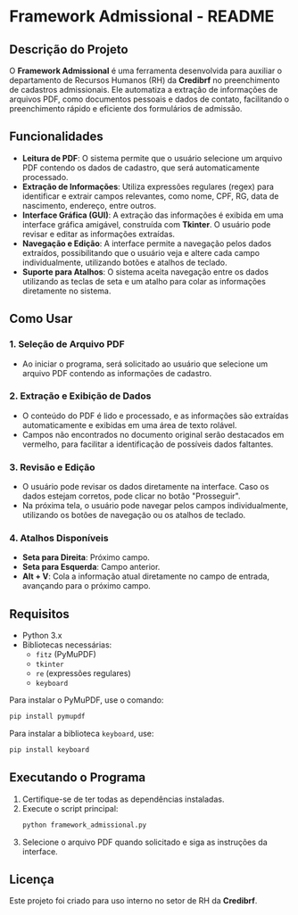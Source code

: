 # Framework Admissional - README

## Descrição do Projeto

O **Framework Admissional** é uma ferramenta desenvolvida para auxiliar o departamento de Recursos Humanos (RH) da **Credibrf** no preenchimento de cadastros admissionais. Ele automatiza a extração de informações de arquivos PDF, como documentos pessoais e dados de contato, facilitando o preenchimento rápido e eficiente dos formulários de admissão.

## Funcionalidades

- **Leitura de PDF**: O sistema permite que o usuário selecione um arquivo PDF contendo os dados de cadastro, que será automaticamente processado.
- **Extração de Informações**: Utiliza expressões regulares (regex) para identificar e extrair campos relevantes, como nome, CPF, RG, data de nascimento, endereço, entre outros.
- **Interface Gráfica (GUI)**: A extração das informações é exibida em uma interface gráfica amigável, construída com **Tkinter**. O usuário pode revisar e editar as informações extraídas.
- **Navegação e Edição**: A interface permite a navegação pelos dados extraídos, possibilitando que o usuário veja e altere cada campo individualmente, utilizando botões e atalhos de teclado.
- **Suporte para Atalhos**: O sistema aceita navegação entre os dados utilizando as teclas de seta e um atalho para colar as informações diretamente no sistema.

## Como Usar

### 1. Seleção de Arquivo PDF
- Ao iniciar o programa, será solicitado ao usuário que selecione um arquivo PDF contendo as informações de cadastro.

### 2. Extração e Exibição de Dados
- O conteúdo do PDF é lido e processado, e as informações são extraídas automaticamente e exibidas em uma área de texto rolável.
- Campos não encontrados no documento original serão destacados em vermelho, para facilitar a identificação de possíveis dados faltantes.

### 3. Revisão e Edição
- O usuário pode revisar os dados diretamente na interface. Caso os dados estejam corretos, pode clicar no botão "Prosseguir".
- Na próxima tela, o usuário pode navegar pelos campos individualmente, utilizando os botões de navegação ou os atalhos de teclado.

### 4. Atalhos Disponíveis
- **Seta para Direita**: Próximo campo.
- **Seta para Esquerda**: Campo anterior.
- **Alt + V**: Cola a informação atual diretamente no campo de entrada, avançando para o próximo campo.

## Requisitos

- Python 3.x
- Bibliotecas necessárias: 
  - `fitz` (PyMuPDF)
  - `tkinter`
  - `re` (expressões regulares)
  - `keyboard`

Para instalar o PyMuPDF, use o comando:
```bash
pip install pymupdf
```

Para instalar a biblioteca `keyboard`, use:
```bash
pip install keyboard
```

## Executando o Programa

1. Certifique-se de ter todas as dependências instaladas.
2. Execute o script principal:
   ```bash
   python framework_admissional.py
   ```
3. Selecione o arquivo PDF quando solicitado e siga as instruções da interface.

## Licença

Este projeto foi criado para uso interno no setor de RH da **Credibrf**.
